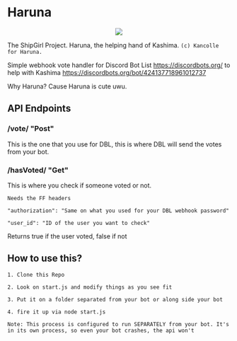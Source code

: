 # Haruna
<p align="center">
  <img src="https://vignette.wikia.nocookie.net/kancolle/images/1/1a/Haruna_Kai_Ni_Summer_Full.png/revision/latest?cb=20160801085517">
</p>

The ShipGirl Project. Haruna, the helping hand of Kashima. ``(c) Kancolle for Haruna.``

Simple webhook vote handler for Discord Bot List https://discordbots.org/ to help with Kashima https://discordbots.org/bot/424137718961012737

Why Haruna? Cause Haruna is cute uwu.

## API Endpoints
### /vote/ "Post"
This is the one that you use for DBL, this is where DBL will send the votes from your bot.

### /hasVoted/ "Get"
This is where you check if someone voted or not.

`Needs the FF headers`

`"authorization": "Same on what you used for your DBL webhook password"`

`"user_id": "ID of the user you want to check"`

Returns true if the user voted, false if not

## How to use this?
`1. Clone this Repo`

`2. Look on start.js and modify things as you see fit`

`3. Put it on a folder separated from your bot or along side your bot`

`4. fire it up via node start.js`

`Note: This process is configured to run SEPARATELY from your bot. It's in its own process, so even your bot crashes, the api won't`
